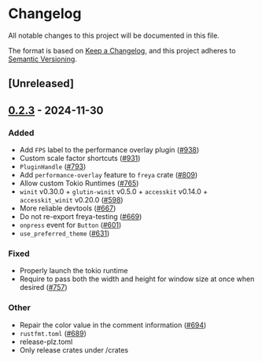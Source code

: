 # Changelog

All notable changes to this project will be documented in this file.

The format is based on [Keep a Changelog](https://keepachangelog.com/en/1.0.0/),
and this project adheres to [Semantic Versioning](https://semver.org/spec/v2.0.0.html).

## [Unreleased]

## [0.2.3](https://github.com/RobertasJ/freya/compare/freya-v0.2.2...freya-v0.2.3) - 2024-11-30

### Added

- Add `FPS` label to the performance overlay plugin ([#938](https://github.com/RobertasJ/freya/pull/938))
- Custom scale factor shortcuts ([#931](https://github.com/RobertasJ/freya/pull/931))
- `PluginHandle` ([#793](https://github.com/RobertasJ/freya/pull/793))
- Add `performance-overlay` feature to `freya` crate ([#809](https://github.com/RobertasJ/freya/pull/809))
- Allow custom Tokio Runtimes ([#765](https://github.com/RobertasJ/freya/pull/765))
- `winit` v0.30.0 + `glutin-winit` v0.5.0 + `accesskit` v0.14.0 + `accesskit_winit` v0.20.0  ([#598](https://github.com/RobertasJ/freya/pull/598))
- More reliable devtools ([#667](https://github.com/RobertasJ/freya/pull/667))
- Do not re-export freya-testing ([#669](https://github.com/RobertasJ/freya/pull/669))
- `onpress` event for `Button` ([#601](https://github.com/RobertasJ/freya/pull/601))
- `use_preferred_theme` ([#631](https://github.com/RobertasJ/freya/pull/631))

### Fixed

- Properly launch the tokio runtime
- Require to pass both the width and height for window size at once when desired ([#757](https://github.com/RobertasJ/freya/pull/757))

### Other

- Repair the color value in the comment information ([#694](https://github.com/RobertasJ/freya/pull/694))
- `rustfmt.toml` ([#689](https://github.com/RobertasJ/freya/pull/689))
- release-plz.toml
- Only release crates under /crates
